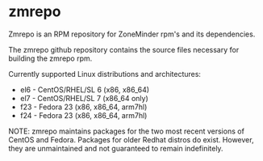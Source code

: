 # zmrepo
Zmrepo is an RPM repository for ZoneMinder rpm's and its dependencies.

The zmrepo github repository contains the source files necessary for building the zmrepo rpm.

Currently supported Linux distributions and architectures:
- el6 - CentOS/RHEL/SL 6 (x86, x86_64)
- el7 - CentOS/RHEL/SL 7 (x86_64 only)
- f23 - Fedora 23 (x86, x86_64, arm7hl)
- f24 - Fedora 23 (x86, x86_64, arm7hl)
 
NOTE: zmrepo maintains packages for the two most recent versions of CentOS and Fedora. Packages for older Redhat distros do exist. However, they are unmaintained and not guaranteed to remain indefinitely.
